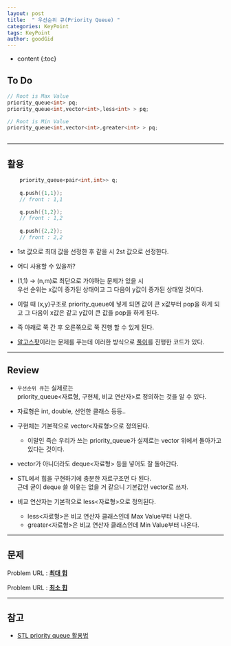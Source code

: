 ```yaml
---
layout: post
title:  " 우선순위 큐(Priority Queue) "
categories: KeyPoint
tags: KeyPoint
author: goodGid
---
```

* content
{:toc}

## To Do

``` cpp
// Root is Max Value
priority_queue<int> pq;
priority_queue<int,vector<int>,less<int> > pq;

// Root is Min Value
priority_queue<int,vector<int>,greater<int> > pq;
 
```








---

## 활용

``` cpp
    priority_queue<pair<int,int>> q;
    
    q.push({1,1});
    // front : 1,1

    q.push({1,2});
    // front : 1,2
    
    q.push({2,2});
    // front : 2,2
```

* 1st 값으로 최대 값을 선정한 후 같을 시 2st 값으로 선정한다.

* 어디 사용할 수 있을까?

* (1,1) -> (n,m)로 최단으로 가야하는 문제가 있을 시 <br> 우선 순위는 x값이 증가된 상태이고 그 다음이 y값이 증가된 상태일 것이다.

* 이럴 때 (x,y)구조로 priority_queue에 넣게 되면 값이 큰 x값부터 pop을 하게 되고 그 다음이 x값은 같고 y값이 큰 값을 pop을 하게 된다.

* 즉 아래로 쭉 간 후 오른쪾으로 쭉 진행 할 수 있게 된다.

* [알고스팟]({{site.url}}/BOJ-1261/)이라는 문제를 푸는데 이러한 방식으로 [풀이](http://wookje.dance/2017/03/14/boj-1261-%EC%95%8C%EA%B3%A0%EC%8A%A4%ED%8C%9F/)를 진행한 코드가 있다.


---


## Review

* `우선순위 큐`는 실제로는 <br> priority_queue<자료형, 구현체, 비교 연산자>로 정의하는 것을 알 수 있다.

 * 자료형은 int, double, 선언한 클래스 등등..

 * 구현체는 기본적으로 vector<자료형>으로 정의된다. 
    * 이말인 즉슨 우리가 쓰는 priority_queue가 실제로는 vector 위에서 돌아가고 있다는 것이다. 
 
 * vector가 아니더라도 deque<자료형> 등을 넣어도 잘 돌아간다. 
 
 * STL에서 힙을 구현하기에 충분한 자료구조면 다 된다. <br> 근데 굳이 deque 쓸 이유는 없을 거 같으니 기본값인 vector로 쓰자. 

 * 비교 연산자는 기본적으로 less<자료형>으로 정의된다. 
    * less<자료형>은 비교 연산자 클래스인데 Max Value부터 나온다.
    * greater<자료형>은 비교 연산자 클래스인데 Min Value부터 나온다.


---

## 문제

Problem URL : **[최대 힙](https://www.acmicpc.net/problem/11279)**

Problem URL : **[최소 힙](https://www.acmicpc.net/problem/1927)**

---

## 참고

* [STL priority queue 활용법](http://koosaga.com/9)

